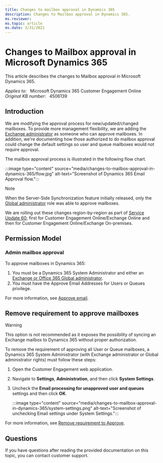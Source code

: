 ```yaml
---
title: Changes to mailbox approval in Dynamics 365
description: Changes to Mailbox approval in Dynamics 365.
ms.reviewer: 
ms.topic: article
ms.date: 3/31/2021
---
```

# Changes to Mailbox approval in Microsoft Dynamics 365

This article describes the changes to Mailbox approval in Microsoft Dynamics 365.

_Applies to:_ &nbsp; Microsoft Dynamics 365 Customer Engagement Online  
_Original KB number:_ &nbsp; 4506139

## Introduction

We are modifying the approval process for new/updated/changed mailboxes. To provide more management flexibility, we are adding the [Exchange administrator](/microsoft-365/admin/add-users/about-admin-roles) as someone who can approve mailboxes. In addition, we're documenting how those authorized to do mailbox approval could change the default settings so user and queue mailboxes would not require approval.

The mailbox approval process is illustrated in the following flow chart.

:::image type="content" source="media/changes-to-mailbox-approval-in-dynamics-365/flow.jpg" alt-text="Screenshot of Dynamics 365 Email Approval flow.":::

> [!NOTE]
> When the Server-Side Synchronization feature initially released, only the [Global administrator](/microsoft-365/admin/add-users/about-admin-roles) role was able to approve mailboxes.
>
> We are rolling out these changes region-by-region as part of [Service Update 60](https://support.microsoft.com/help/4506766); first for Customer Engagement Online/Exchange Online and then for Customer Engagement Online/Exchange On-premises.

## Permission Model

### Admin mailbox approval

To approve mailboxes in Dynamics 365:

1. You must be a Dynamics 365 System Administrator and either an [Exchange or Office 365 Global administrator](/microsoft-365/admin/add-users/about-admin-roles).
1. You must have the Approve Email Addresses for Users or Queues privilege.

For more information, see [Approve email](/power-platform/admin/connect-exchange-online#approve-email).

## Remove requirement to approve mailboxes

> [!WARNING]
> This option is not recommended as it exposes the possibility of syncing an Exchange mailbox to Dynamics 365 without proper authorization.

To remove the requirement of approving all User or Queue mailboxes, a Dynamics 365 System Administrator (with Exchange administrator or Global administrator rights) must follow these steps:

1. Open the Customer Engagement web application.
2. Navigate to **Settings**, **Administration**, and then click **System Settings**.
3. Uncheck the **Email processing for unapproved user and queues** settings and then click **OK**.

    :::image type="content" source="media/changes-to-mailbox-approval-in-dynamics-365/system-settings.png" alt-text="Screenshot of unchecking Email settings under System Settings.":::

For more information, see [Remove requirement to Approve](/power-platform/admin/connect-exchange-online#approve-email).

## Questions

If you have questions after reading the provided documentation on this topic, you can contact customer support.
